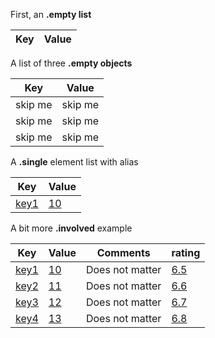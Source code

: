 First, an **.empty list** [](right "emptyList")

| Key | Value |
|-----|-------|

A list of three **.empty objects** [](right "emptyObjects")

| Key [](ignore) | Value [](ignore) |
|----------------|------------------|
| skip me        | skip me          |
| skip me        | skip me          |
| skip me        | skip me          |

A **.single** [](right) element list with alias

| Key [](alias "key") | Value [](alias "value") |
|---------------------|-------------------------|
| [key1](string)      | [10](int)               |

A bit more **.involved** [](right) example

| Key [](alias "key") | Value [](alias "value") | Comments [](ignore) | rating       |
|---------------------|-------------------------|---------------------|--------------|
| [key1](string)      | [10](int)               | Does not matter     | [6.5](float) |
| [key2](string)      | [11](int)               | Does not matter     | [6.6](float) |
| [key3](string)      | [12](int)               | Does not matter     | [6.7](float) |
| [key4](string)      | [13](int)               | Does not matter     | [6.8](float) |
